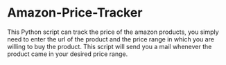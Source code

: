 # Amazon-Price-Tracker

This Python script can track the price of the amazon products, you simply need to enter the url of the product and the price range in which you are willing to buy the product. This script will send you a mail whenever the product came in your desired price range.
